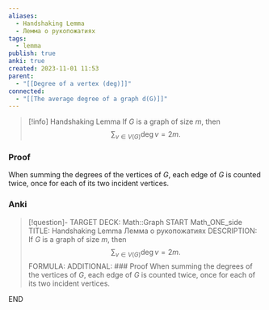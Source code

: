```yaml
---
aliases:
  - Handshaking Lemma
  - Лемма о рукопожатиях
tags:
  - lemma
publish: true
anki: true
created: 2023-11-01 11:53
parent:
  - "[[Degree of a vertex (deg)]]"
connected:
  - "[[The average degree of a graph d(G)]]"
---
```


> [!info] Handshaking Lemma
> If $G$ is a graph of size $m$, then
> $$\sum_{v\in V(G)}\deg v=2m.$$

### Proof
When summing the degrees of the vertices of $G$, each edge of $G$ is counted twice, once for each of its two incident vertices.


### Anki
> [!question]-
TARGET DECK: Math::Graph
START
Math_ONE_side
TITLE: Handshaking Lemma
Лемма о рукопожатиях
DESCRIPTION: If $G$ is a graph of size $m$, then
$$\sum_{v\in V(G)}\deg v=2m.$$
FORMULA: 
ADDITIONAL: ### Proof
When summing the degrees of the vertices of $G$, each edge of $G$ is counted twice, once for each of its two incident vertices.
<!--ID: 1699170117944-->
END









